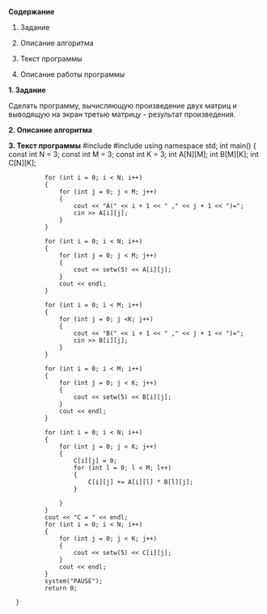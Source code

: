 __Содержание__

1. Задание

2. Описание алгоритма

3. Текст программы

4. Описание работы программы

 
 
  __1. Задание__

Сделать программу, вычисляющую произведение двух матриц и выводящую на экран третью матрицу - результат произведения.

 __2. Описание алгоритма__


 __3. Текст программы__
      #include <iostream>
      #include <iomanip>
      using namespace std;
      int main()
      {
          const int N = 3;
          const int M = 3;
          const int K = 3;
          int A[N][M];
          int B[M][K];
          int C[N][K];

              for (int i = 0; i < N; i++) 
              {
                  for (int j = 0; j < M; j++) 
                  {
                      cout << "A(" << i + 1 << " ," << j + 1 << ")=";
                      cin >> A[i][j];
                  }
              }

              for (int i = 0; i < N; i++) 
              {
                  for (int j = 0; j < M; j++) 
                  {
                      cout << setw(5) << A[i][j];
                  }
                  cout << endl;
              }

              for (int i = 0; i < M; i++) 
              {
                  for (int j = 0; j <K; j++) 
                  {
                      cout << "B(" << i + 1 << " ," << j + 1 << ")=";
                      cin >> B[i][j];
                  }
              }

              for (int i = 0; i < M; i++) 
              {
                  for (int j = 0; j < K; j++) 
                  {
                      cout << setw(5) << B[i][j];
                  }
                  cout << endl;
              }

              for (int i = 0; i < N; i++) 
              {
                  for (int j = 0; j < K; j++)
                  {
                      C[i][j] = 0;
                      for (int l = 0; l < M; l++) 
                      {
                          C[i][j] += A[i][l] * B[l][j];
                      }

                  }
              }
              cout << "C = " << endl;
              for (int i = 0; i < N; i++) 
              {
                  for (int j = 0; j < K; j++)
                  {
                      cout << setw(5) << C[i][j];
                  }
                  cout << endl;
              }
              system("PAUSE");
              return 0;

      }
